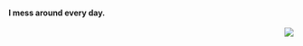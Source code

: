 
#### I mess around every day.

<img align="right" src="https://github-readme-stats.vercel.app/api?username=xiaojiangclassmate&show_icons=true&icon_color=2196f3&title_color=2196f3" />
